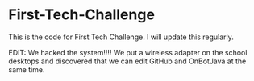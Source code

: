 # First-Tech-Challenge


This is the code for First Tech Challenge. I will update this regularly.

EDIT: We hacked the system!!!! We put a wireless adapter on the school desktops and discovered that we can edit GitHub and OnBotJava at the same time.

